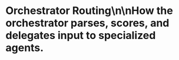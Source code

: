 # Orchestrator Routing\n\nHow the orchestrator parses, scores, and delegates input to specialized agents.